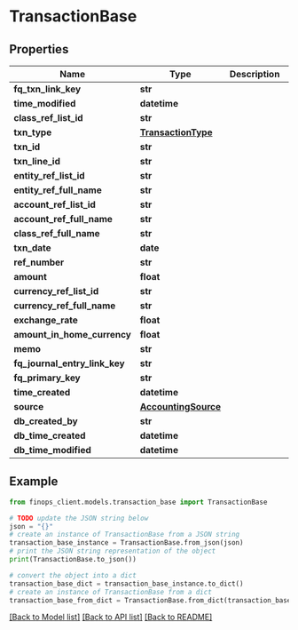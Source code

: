 # TransactionBase


## Properties

Name | Type | Description | Notes
------------ | ------------- | ------------- | -------------
**fq_txn_link_key** | **str** |  | [optional] 
**time_modified** | **datetime** |  | [optional] 
**class_ref_list_id** | **str** |  | [optional] 
**txn_type** | [**TransactionType**](TransactionType.md) |  | [optional] 
**txn_id** | **str** |  | [optional] 
**txn_line_id** | **str** |  | [optional] 
**entity_ref_list_id** | **str** |  | [optional] 
**entity_ref_full_name** | **str** |  | [optional] 
**account_ref_list_id** | **str** |  | [optional] 
**account_ref_full_name** | **str** |  | [optional] 
**class_ref_full_name** | **str** |  | [optional] 
**txn_date** | **date** |  | [optional] 
**ref_number** | **str** |  | [optional] 
**amount** | **float** |  | [optional] 
**currency_ref_list_id** | **str** |  | [optional] 
**currency_ref_full_name** | **str** |  | [optional] 
**exchange_rate** | **float** |  | [optional] 
**amount_in_home_currency** | **float** |  | [optional] 
**memo** | **str** |  | [optional] 
**fq_journal_entry_link_key** | **str** |  | [optional] 
**fq_primary_key** | **str** |  | [optional] 
**time_created** | **datetime** |  | [optional] 
**source** | [**AccountingSource**](AccountingSource.md) |  | [optional] 
**db_created_by** | **str** |  | [optional] 
**db_time_created** | **datetime** |  | [optional] 
**db_time_modified** | **datetime** |  | [optional] 

## Example

```python
from finops_client.models.transaction_base import TransactionBase

# TODO update the JSON string below
json = "{}"
# create an instance of TransactionBase from a JSON string
transaction_base_instance = TransactionBase.from_json(json)
# print the JSON string representation of the object
print(TransactionBase.to_json())

# convert the object into a dict
transaction_base_dict = transaction_base_instance.to_dict()
# create an instance of TransactionBase from a dict
transaction_base_from_dict = TransactionBase.from_dict(transaction_base_dict)
```
[[Back to Model list]](../README.md#documentation-for-models) [[Back to API list]](../README.md#documentation-for-api-endpoints) [[Back to README]](../README.md)


